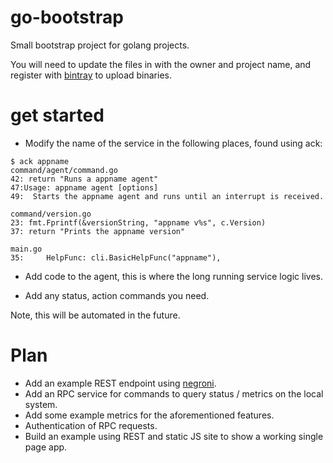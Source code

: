 # go-bootstrap

Small bootstrap project for golang projects.

You will need to update the files in with the owner and project
name, and register with [bintray](https://bintray.com/) to upload
binaries.

# get started

* Modify the name of the service in the following places, found using ack:

```
$ ack appname
command/agent/command.go
42:	return "Runs a appname agent"
47:Usage: appname agent [options]
49:  Starts the appname agent and runs until an interrupt is received.

command/version.go
23:	fmt.Fprintf(&versionString, "appname v%s", c.Version)
37:	return "Prints the appname version"

main.go
35:		HelpFunc: cli.BasicHelpFunc("appname"),
```

* Add code to the agent, this is where the long running service logic lives.

* Add any status, action commands you need.

Note, this will be automated in the future.

# Plan

* Add an example REST endpoint using [negroni](https://github.com/codegangsta/negroni).
* Add an RPC service for commands to query status / metrics on the local system.
* Add some example metrics for the aforementioned features.
* Authentication of RPC requests.
* Build an example using REST and static JS site to show a working single page app.
